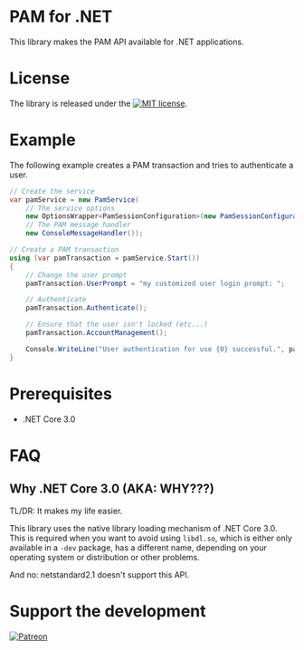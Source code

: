 # PAM for .NET

This library makes the PAM API available for .NET applications.

# License

The library is released under the [![MIT license](https://img.shields.io/github/license/mashape/apistatus.svg)](http://opensource.org/licenses/MIT).

# Example

The following example creates a PAM transaction and tries to authenticate a user.

```csharp
// Create the service
var pamService = new PamService(
    // The service options
    new OptionsWrapper<PamSessionConfiguration>(new PamSessionConfiguration()),
    // The PAM message handler
    new ConsoleMessageHandler());

// Create a PAM transaction
using (var pamTransaction = pamService.Start())
{
    // Change the user prompt
    pamTransaction.UserPrompt = "my customized user login prompt: ";

    // Authenticate
    pamTransaction.Authenticate();

    // Ensure that the user isn't locked (etc...)
    pamTransaction.AccountManagement();

    Console.WriteLine("User authentication for use {0} successful.", pamTransaction.UserName);
}
```

# Prerequisites

- .NET Core 3.0

# FAQ

## Why .NET Core 3.0 (AKA: WHY???)

TL/DR: It makes my life easier.

This library uses the native library loading mechanism of .NET Core 3.0. This is
required when you want to avoid using `libdl.so`, which is either only available
in a `-dev` package, has a different name, depending on your operating system or
distribution or other problems.

And no: netstandard2.1 doesn't support this API.

# Support the development

[![Patreon](https://img.shields.io/endpoint.svg?url=https:%2F%2Fshieldsio-patreon.herokuapp.com%2FFubarDevelopment&style=for-the-badge)](https://www.patreon.com/FubarDevelopment)
